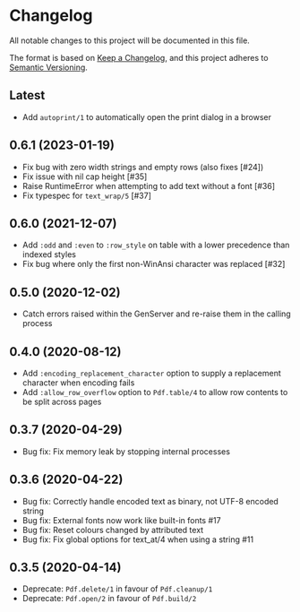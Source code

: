 # Changelog

All notable changes to this project will be documented in this file.

The format is based on [Keep a Changelog](https://keepachangelog.com/en/1.0.0/),
and this project adheres to [Semantic Versioning](https://semver.org/spec/v2.0.0.html).

## Latest

- Add `autoprint/1` to automatically open the print dialog in a browser

## 0.6.1 (2023-01-19)

- Fix bug with zero width strings and empty rows (also fixes [#24])
- Fix issue with nil cap height [#35]
- Raise RuntimeError when attempting to add text without a font [#36]
- Fix typespec for `text_wrap/5` [#37]

## 0.6.0 (2021-12-07)

- Add `:odd` and `:even` to `:row_style` on table with a lower precedence than indexed styles
- Fix bug where only the first non-WinAnsi character was replaced [#32]

## 0.5.0 (2020-12-02)

- Catch errors raised within the GenServer and re-raise them in the calling process

## 0.4.0 (2020-08-12)

- Add `:encoding_replacement_character` option to supply a replacement character when encoding fails
- Add `:allow_row_overflow` option to `Pdf.table/4` to allow row contents to be split across pages

## 0.3.7 (2020-04-29)

- Bug fix: Fix memory leak by stopping internal processes

## 0.3.6 (2020-04-22)

- Bug fix: Correctly handle encoded text as binary, not UTF-8 encoded string
- Bug fix: External fonts now work like built-in fonts #17
- Bug fix: Reset colours changed by attributed text
- Bug fix: Fix global options for text_at/4 when using a string #11

## 0.3.5 (2020-04-14)

- Deprecate: `Pdf.delete/1` in favour of `Pdf.cleanup/1`
- Deprecate: `Pdf.open/2` in favour of `Pdf.build/2`
